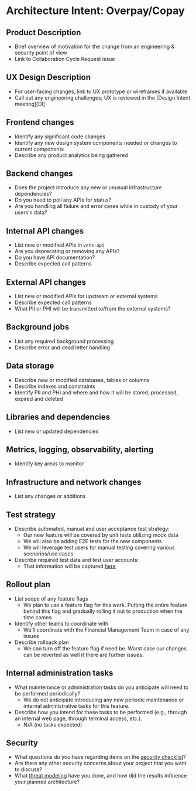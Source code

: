 # Architecture Intent: Overpay/Copay

## Product Description
- Brief overview of motivation for the change from an engineering & security point of view
- Link to Collaboration Cycle Request issue

## UX Design Description
- For user-facing changes, link to UX prototype or wireframes if available
- Call out any engineering challenges; UX is reviewed in the [Design Intent meeting][DI]

## Frontend changes
- Identify any significant code changes
- Identify any new design system components needed or changes to current components
- Describe any product analytics being gathered

## Backend changes
- Does the project introduce any new or unusual infrastructure dependencies?
- Do you need to poll any APIs for status?
- Are you handling all failure and error cases while in custody of your users's data?

## Internal API changes
- List new or modified APIs in `vets-api`
- Are you deprecating or removing any APIs?
- Do you have API documentation?
- Describe expected call patterns

## External API changes
- List new or modified APIs for upstream or external systems
- Describe expected call patterns
- What PII or PHI will be transmitted to/from the external systems?

## Background jobs
- List any required background processing
- Describe error and dead letter handling

## Data storage
- Describe new or modified databases, tables or columns
- Describe indexes and constraints
- Identify PII and PHI and where and how it will be stored, processed, expired and deleted

## Libraries and dependencies
- List new or updated dependencies

## Metrics, logging, observability, alerting
- Identify key areas to monitor

## Infrastructure and network changes
- List any changes or additions

## Test strategy
- Describe automated, manual and user acceptance test strategy:
  - Our new feature will be covered by unit tests utilizing mock data
  - We will also be adding E2E tests for the new components
  - We will leverage test users for manual testing covering various scenarios/use cases
- Describe required test data and test user accounts:
  - That information will be captured [here](https://github.com/department-of-veterans-affairs/va-mobile-feature-support/issues/577)

## Rollout plan
- List scope of any feature flags
  - We plan to use a feature flag for this work. Putting the entire feature behind this flag and gradually rolling it out to production when the time comes
- Identify other teams to coordinate with
  - We'll coordinate with the Financial Management Team in case of any issues
- Describe rollback plan
  - We can turn off the feature flag if need be. Worst case our changes can be reverted as well if there are further issues. 

## Internal administration tasks
- What maintenance or administration tasks do you anticipate will need to be performed periodically?
  - We do not anticipate introducing any new periodic maintenance or internal administrative tasks for this feature.
- Describe how you intend for these tasks to be performed (e.g., through an internal web page, through terminal access, etc.).
  - N/A (no tasks expected)

## Security
- What questions do you have regarding items on the [security checklist](https://github.com/department-of-veterans-affairs/va.gov-team/blob/master/platform/engineering/collab-cycle/architecture-intent-meeting.md#security-checklist)?
- Are there any other security concerns about your project that you want to discuss?
- What [threat modeling](https://cheatsheetseries.owasp.org/cheatsheets/Threat_Modeling_Cheat_Sheet.html) have you done, and how did the results influence your planned architecture?
